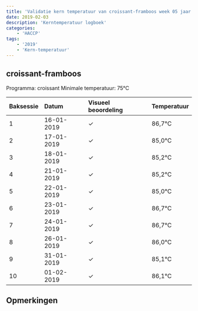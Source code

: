 ```yaml
---
title: 'Validatie kern temperatuur van croissant-framboos week 05 jaar 2019'
date: 2019-02-03
description: 'Kerntemperatuur logboek'
categories:
    - 'HACCP'
tags:
    - '2019'
    - 'Kern-temperatuur'
---
```


## croissant-framboos

Programma: croissant
Minimale temperatuur: 75°C

| Baksessie | Datum | Visueel beoordeling | Temperatuur |
|:---|:---|:---|:---|
| 1 | 16-01-2019 | &check; | 86,7°C |
| 2 | 17-01-2019 | &check; | 85,0°C |
| 3 | 18-01-2019 | &check; | 85,2°C |
| 4 | 21-01-2019 | &check; | 85,2°C |
| 5 | 22-01-2019 | &check; | 85,0°C |
| 6 | 23-01-2019 | &check; | 86,7°C |
| 7 | 24-01-2019 | &check; | 86,7°C |
| 8 | 26-01-2019 | &check; | 86,0°C |
| 9 | 31-01-2019 | &check; | 85,1°C |
| 10 | 01-02-2019 | &check; | 86,1°C |

## Opmerkingen


